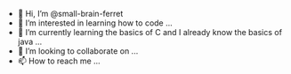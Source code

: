 - 👋 Hi, I’m @small-brain-ferret
- 👀 I’m interested in learning how to code ...
- 🌱 I’m currently learning the basics of C and I already know the basics of java ...
- 💞️ I’m looking to collaborate on ...
- 📫 How to reach me ...

<!---
small-brain-ferret/small-brain-ferret is a ✨ special ✨ repository because its `README.md` (this file) appears on your GitHub profile.
You can click the Preview link to take a look at your changes.
--->
